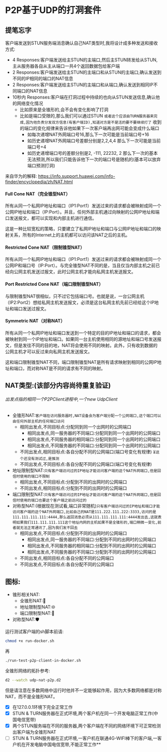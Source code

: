 # P2P基于UDP的打洞套件

## 提笔忘字
客户端发送到STUN服务端消息确认自己NAT类型时,我将设计成多种发送和接收方式:
* 4 Responses:客户端发送给主STUN的主端口,然后主STUN转发给从STUN, 主从服务器各自从主从端口一共4个返回数据包给客户端
* 2 Responses:客户端发送给主STUN的主端口和从STUN的主端口,确认发送到不同的IP相同的端口的NAT信息
* 2 Responses:客户端发送给主STUN的主端口和从端口,确认发送到相同IP不同端口的NAT信息
* 10秒内 Responses:客户端在打洞过程中持续的也向从STUN发送信息,确认他的网络变化情况
  * 比如原来是全锥形的,会不会有变化影响了打洞
  * 比如是端口受限的,那么我们可以通过STUN `或者这个应该由TURN服务器来完成,因为他负责分发双方信息(有客户端ID),知道对方是不是活的要不要继续打了` 收到的端口的变化规律来告诉他如果下一次客户端再出网可能会变成什么端口
    * 如每次递增NAT外网端口号16,那么下一次可能是当前端口号+16
    * 如历史递增NAT外网端口号差额分别是2,2,4,4 那么下一次可能是当前端口号+4
    * 如历史递增端口号的差额分别是2, -111, 22232, 2 那么下一次的基本无法预测,所以我们只能告诉他下一次的端口号是随机的(基本可以放弃端口预测打洞)

来自华为的解释:
https://info.support.huawei.com/info-finder/encyclopedia/zh/NAT.html

#### Full Cone NAT（完全锥型NAT）

  所有从同一个私网IP地址和端口（IP1:Port1）发送过来的请求都会被映射成同一个公网IP地址和端口（IP:Port）。并且，任何外部主机通过向映射的公网IP地址和端口发送报文，都可以实现和内部主机进行通信。

  这是一种比较宽松的策略，只要建立了私网IP地址和端口与公网IP地址和端口的映射关系，所有的Internet上的主机都可以访问该NAT之后的主机。

#### Restricted Cone NAT（限制锥型NAT）

  所有从同一个私网IP地址和端口（IP1:Port1）发送过来的请求都会被映射成同一个公网IP和端口号（IP:Port）。与完全锥型NAT不同的是，当且仅当内部主机之前已经向公网主机发送过报文，此时公网主机才能向私网主机发送报文。

#### Port Restricted Cone NAT（端口限制锥型NAT）

  与限制锥型NAT很相似，只不过它包括端口号。也就是说，一台公网主机（IP2:Port2）想给私网主机发送报文，必须是这台私网主机先前已经给这个IP地址和端口发送过报文。

#### Symmetric NAT（对称NAT）

  所有从同一个私网IP地址和端口发送到一个特定的目的IP地址和端口的请求，都会被映射到同一个IP地址和端口。如果同一台主机使用相同的源地址和端口号发送报文，但是发往不同的目的地，NAT将会使用不同的映射。此外，只有收到数据的公网主机才可以反过来向私网主机发送报文。

  这和端口限制锥型NAT不同，端口限制锥型NAT是所有请求映射到相同的公网IP地址和端口，而对称NAT是不同的请求有不同的映射。



## NAT类型:(该部分内容尚待重复验证)
###### _出发点指的相同一个P2PClient进程中,一个new UdpClient_
* 全锥形NAT:`客户端在访问服务器时,NAT设备会为客户端分配一个公网端口,这个端口可以由任何外部主机的任何端口访问`
  * 相同出发点,不同目标点:分配同到同一个出网时的公网端口
    * 相同出发点,同一服务器的不同端口:分配同到同一个出网时的公网端口
    * 相同出发点,不同服务器的相同端口:分配同到同一个出网时的公网端口
    * 相同出发点,不同服务器的不同端口:分配同到同一个出网时的公网端口
  * 不同出发点,相同目标点:各自分配不同的公网端口(端口号变化有规律) `⏳这个还没有测试过,是推测`
  * 不同出发点,不同目标点:各自分配不同的公网端口(端口号变化有规律)
* 地址限制型NAT:`只有客户端访问过的IP地址才能访问客户端的这个NAT外网端口,但是回信时使用的端口不限制`
  * 相同出发点,不同目标点:分配到不同的出网时的公网端口
  * 不同出发点,相同目标点:分配到不同的出网时的公网端口
* 端口限制型NAT:`只有客户端访问过的IP地址才能访问客户端的这个NAT外网端口,但是回信时使用的端口也要这个客户端之前访问过的`
* 对称型NAT:(根据现在测试看,端口非常随机)`只有客户端访问过的IP地址和端口才能访问客户端的这个NAT外网端口,比如自己的NAT是111.222.111.222:3333,访问的是111.111.111.111:4444,那么返回消息必须从111.111.111.111:4444发出去,这就表明如果我们111.111.111.111这个地址内网的主机如果不是全锥形的,端口稍微一变化,前者就无法正常通讯了,因为我们发不回去`
  * 相同出发点,不同目标点:分配到不同的出网时的公网端口
    * 相同出发点,同一服务器的不同端口:分配到不同的出网时的公网端口
    * 相同出发点,不同服务器的相同端口:分配到不同的出网时的公网端口
    * 相同出发点,不同服务器的不同端口:分配到不同的出网时的公网端口
  * 不同出发点,相同目标点:各自分配不同的公网端口
  * 不同出发点,不同目标点:各自分配不同的公网端口

## 图标:
* 锥形相关NAT:
  * 全锥形NAT:🎉
  * 地址限制型NAT:🌐
  * 端口限制型NAT:🧮
* 对称型NAT:🛡

运行测试客户端的sh脚本前请:
```bash
chmod +x run-docker.sh
```
再
```bash
./run-test-p2p-client-in-docker.sh
```

全锥形网络的拓扑参考:
```bash
d2 --watch udp-nat-p2p.d2
```
但是请注意在多数网络中运行时他并不一定能够起作用，因为大多数网络都是对称NAT，而不是全锥形NAT。
- [x] 在127.0.0.1环境下完全正常工作
- [x] STUN & TURN服务器在正式环境,两个客户机在同一个开发电脑正常工作(中国电信宽带)
- [x] 两个STUN服务端在不同的服务器,两个客户端在不同的网络环境下可正常检测出客户端为全锥形NAT
- [ ] STUN & TURN服务器在正式环境,一客户机在联通4G-WIFI棒下的客户端,一客户机在开发电脑中国电信宽带,不能正常工作**
